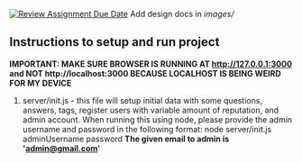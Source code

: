 [![Review Assignment Due Date](https://classroom.github.com/assets/deadline-readme-button-24ddc0f5d75046c5622901739e7c5dd533143b0c8e959d652212380cedb1ea36.svg)](https://classroom.github.com/a/9NDadFFr)
Add design docs in *images/*

## Instructions to setup and run project
**IMPORTANT: MAKE SURE BROWSER IS RUNNING AT http://127.0.0.1:3000 and NOT http://localhost:3000 BECAUSE LOCALHOST IS BEING WEIRD FOR MY DEVICE**
1. server/init.js - this file will setup initial data with some questions, answers, tags, register users with 
variable amount of reputation, and admin account. When running this using node, please provide the admin username and 
password in the following format: 
    node server/init.js adminUsername password
**The given email to admin is 'admin@gmail.com'**